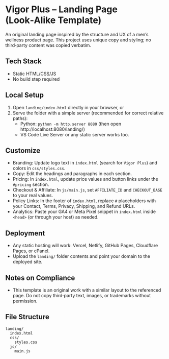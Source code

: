 # Vigor Plus – Landing Page (Look‑Alike Template)

An original landing page inspired by the structure and UX of a men’s wellness product page. This project uses unique copy and styling; no third‑party content was copied verbatim.

## Tech Stack
- Static HTML/CSS/JS
- No build step required

## Local Setup
1. Open `landing/index.html` directly in your browser, or
2. Serve the folder with a simple server (recommended for correct relative paths):
   - Python: `python -m http.server 8080` (then open http://localhost:8080/landing/)
   - VS Code Live Server or any static server works too.

## Customize
- Branding: Update logo text in `index.html` (search for `Vigor Plus`) and colors in `css/styles.css`.
- Copy: Edit the headings and paragraphs in each section.
- Pricing: In `index.html`, update price values and button links under the `#pricing` section.
- Checkout & Affiliate: In `js/main.js`, set `AFFILIATE_ID` and `CHECKOUT_BASE` to your real values.
- Policy Links: In the footer of `index.html`, replace `#` placeholders with your Contact, Terms, Privacy, Shipping, and Refund URLs.
- Analytics: Paste your GA4 or Meta Pixel snippet in `index.html` inside `<head>` (or through your host) as needed.

## Deployment
- Any static hosting will work: Vercel, Netlify, GitHub Pages, Cloudflare Pages, or cPanel.
- Upload the `landing/` folder contents and point your domain to the deployed site.

## Notes on Compliance
- This template is an original work with a similar layout to the referenced page. Do not copy third‑party text, images, or trademarks without permission.

## File Structure
```
landing/
  index.html
  css/
    styles.css
  js/
    main.js
```
